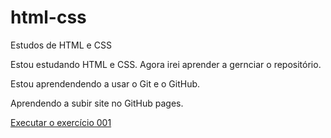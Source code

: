 # html-css

Estudos de HTML e CSS

Estou estudando HTML e CSS. Agora irei aprender a gernciar o repositório.

Estou aprendendendo a usar o Git e o GitHub.

Aprendendo a subir site no GitHub pages.

<a href="https://gabriel-santos-dev.github.io/html-css/exercicios/ex001/index.html" target="_blank" >Executar o exercício 001</a>
